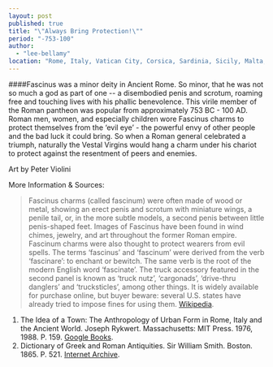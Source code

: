 ```yaml
---
layout: post
published: true
title: "\"Always Bring Protection!\""
period: "-753-100"
author: 
  - "lee-bellamy"
location: "Rome, Italy, Vatican City, Corsica, Sardinia, Sicily, Malta, Spain, Macedonia, Greece, Slovenia, Croatia, Bosnia and Herzegovina, Montenegro, Albania, England, Wales, Portugal, Andorra, France, Monaco, Luxembourg, Belgium, The Netherlands, Switzerland, Liechtenstein, San Marino, Austria, Turkey, Armenia, Georgia, Azerbaijan, Syria, Iraq, Cyprus, Lebanon, Jordan, Israel, Egypt, Morocco, Hungary, Serbia, Romania, Germany, Algeria, Tunisia, Libya"
---
```

####Fascinus was a minor deity in Ancient Rome. So minor, that he was not so much a god as part of one -- a disembodied penis and scrotum, roaming free and touching lives with his phallic benevolence. This virile member of the Roman pantheon was popular from approximately 753 BC - 100 AD. Roman men, women, and especially children wore Fascinus charms to protect themselves from the ‘evil eye’ - the powerful envy of other people and the bad luck it could bring. So when a Roman general celebrated a triumph, naturally the Vestal Virgins would hang a charm under his chariot to protect against the resentment of peers and enemies.

Art by Peter Violini

More Information & Sources:
>Fascinus charms (called fascinum) were often made of wood or metal, showing an erect penis and scrotum with miniature wings, a penile tail, or, in the more subtle models, a second penis between little penis-shaped feet. Images of Fascinus have been found in wind chimes, jewelry, and art throughout the former Roman empire.
>Fascinum charms were also thought to protect wearers from evil spells. The terms ‘fascinus’ and ‘fascinum’ were derived from the verb ‘fascinare’: to enchant or bewitch. The same verb is the root of the modern English word ‘fascinate’.
>The truck accessory featured in the second panel is known as ‘truck nutz’, ‘cargonads’, ‘drive-thru danglers’ and ‘trucksticles’, among other things. It is widely available for purchase online, but buyer beware: several U.S. states have already tried to impose fines for using them. [Wikipedia](https://en.wikipedia.org/wiki/Truck_nuts).  


1. The Idea of a Town: The Anthropology of Urban Form in Rome, Italy and the Ancient World. Joseph Rykwert. Massachusetts: MIT Press. 1976, 1988. P. 159. [Google Books](https://books.google.com/books?id=Jq78Ff2TYHAC&pg=PA159&dq=fascinus&lr=&as_drrb_is=b&as_minm_is=0&as_miny_is=1988&as_maxm_is=0&as_maxy_is=2010&num=100&as_brr=3&cd=2&hl=en#v=onepage&q=fascinus&f=false). 
2. Dictionary of Greek and Roman Antiquities. Sir William Smith. Boston. 1865. P. 521. [Internet Archive](http://archive.org/stream/dictionaryofgree00smituoft#page/520/mode/2up).
